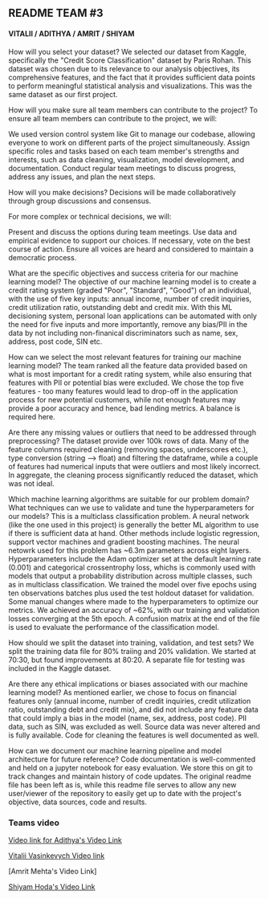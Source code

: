 ## README TEAM #3

#### VITALII / ADITHYA / AMRIT / SHIYAM

How will you select your dataset?
We selected our dataset from Kaggle, specifically the "Credit Score Classification" dataset by Paris Rohan. This dataset was chosen due to its relevance to our analysis objectives, its comprehensive features, and the fact that it provides sufficient data points to perform meaningful statistical analysis and visualizations. This was the same dataset as our first project.

How will you make sure all team members can contribute to the project?
To ensure all team members can contribute to the project, we will:

We used version control system like Git to manage our codebase, allowing everyone to work on different parts of the project simultaneously.
Assign specific roles and tasks based on each team member's strengths and interests, such as data cleaning, visualization, model development, and documentation.
Conduct regular team meetings to discuss progress, address any issues, and plan the next steps.

How will you make decisions?
Decisions will be made collaboratively through group discussions and consensus.

For more complex or technical decisions, we will:

Present and discuss the options during team meetings.
Use data and empirical evidence to support our choices.
If necessary, vote on the best course of action.
Ensure all voices are heard and considered to maintain a democratic process.

What are the specific objectives and success criteria for our machine learning model?
The objective of our machine learning model is to create a credit rating system (graded "Poor", "Standard", "Good") of an individual, with the use of five key inputs: annual income, number of credit inquiries, credit utilization ratio, outstanding debt and credit mix.
With this ML decisioning system, personal loan applications can be automated with only the need for five inputs and more importantly, remove any bias/PII in the data by not including non-finanical discriminators such as name, sex, address, post code, SIN etc.

How can we select the most relevant features for training our machine learning model?
The team ranked all the feature data provided based on what is most important for a credit rating system, while also ensuring that features with PII or potential bias were excluded. We chose the top five features - too many features would lead to drop-off in the application process for new potential customers, while not enough features may provide a poor accuracy and hence, bad lending metrics. A balance is required here.

Are there any missing values or outliers that need to be addressed through preprocessing?
The dataset provide over 100k rows of data. Many of the feature columns required cleaning (removing spaces, underscores etc.), type conversion (string --> float) and filtering the dataframe, while a couple of features had numerical inputs that were outliers and most likely incorrect. In aggregate, the cleaning process significantly reduced the dataset, which was not ideal.

Which machine learning algorithms are suitable for our problem domain? What techniques can we use to validate and tune the hyperparameters for our models?
This is a multiclass classification problem. A neural network (like the one used in this project) is generally the better ML algorithm to use if there is sufficient data at hand. Other methods include logistic regression, support vector machines and gradient boosting machines. The neural netowrk used for this problem has ~6.3m parameters across eight layers. Hyperparameters include the Adam optimizer set at the default learning rate (0.001) and categorical crossentrophy loss, whichs is commonly used with models that output a probability distribution across multiple classes, such as in multiclass classification. We trained the model over five epochs using ten observations batches plus used the test holdout dataset for validation. Some manual changes where made to the hyperparameters to optimize our metrics. We achieved an accuracy of ~62%, with our training and validation losses converging at the 5th epoch. A confusion matrix at the end of the file is used to evaluate the performance of the classification model.

How should we split the dataset into training, validation, and test sets?
We split the training data file for 80% traiing and 20% validation. We started at 70:30, but found improvements at 80:20. A separate file for testing was included in the Kaggle dataset.

Are there any ethical implications or biases associated with our machine learning model?
As mentioned earlier, we chose to focus on financial features only (annual income, number of credit inquiries, credit utilization ratio, outstanding debt and credit mix), and did not include any feature data that could imply a bias in the model (name, sex, address, post code). PII data, such as SIN, was excluded as well. Source data was never altered and is fully available. Code for cleaning the features is well documented as well.

How can we document our machine learning pipeline and model architecture for future reference?
Code documentation is well-commented and held on a jupyter notebook for easy evaluation. We store this on git to track changes and maintain history of code updates. The original readme file has been left as is, while this readme file serves to allow any new user/viewer of the repository to easily get up to date with the project's objective, data sources, code and results.

### Teams video

[Video link for Adithya's Video Link](https://www.loom.com/share/37a578c34d0e41afae01ef9671634978?sid=1a2f98a2-34b0-4199-89f6-84fc734d8140)

[Vitalii Vasinkevych Video link](https://www.loom.com/share/b2d7a4e4dd944299ba459caba58dbfd9?sid=4f306fab-cb19-43d6-8673-3ce34364c8a4)

[Amrit Mehta's Video Link]

[Shiyam Hoda's Video Link](https://drive.google.com/file/d/11FyUU2QXcE6kXSjNJtvoUI30bu4KLPgU/view?usp=sharing)
